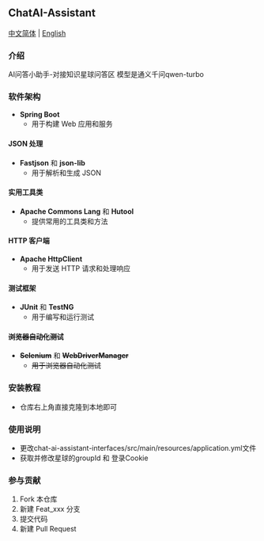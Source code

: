 ## ChatAI-Assistant
[中文简体](README.md) | [English](README.en.md)
### 介绍
AI问答小助手-对接知识星球问答区
模型是通义千问qwen-turbo

### 软件架构

- **Spring Boot**
    - 用于构建 Web 应用和服务

#### JSON 处理

- **Fastjson** 和 **json-lib**
    - 用于解析和生成 JSON

#### 实用工具类

- **Apache Commons Lang** 和 **Hutool**
    - 提供常用的工具类和方法

#### HTTP 客户端

- **Apache HttpClient**
    - 用于发送 HTTP 请求和处理响应

#### 测试框架

- **JUnit** 和 **TestNG**
    - 用于编写和运行测试

#### ~~浏览器自动化测试~~

- ~~**Selenium**~~ 和 ~~**WebDriverManager**~~
    - ~~用于浏览器自动化测试~~

### 安装教程

- 仓库右上角直接克隆到本地即可

### 使用说明

- 更改chat-ai-assistant-interfaces/src/main/resources/application.yml文件
- 获取并修改星球的groupId 和 登录Cookie

### 参与贡献

1.  Fork 本仓库
2.  新建 Feat_xxx 分支
3.  提交代码
4.  新建 Pull Request
